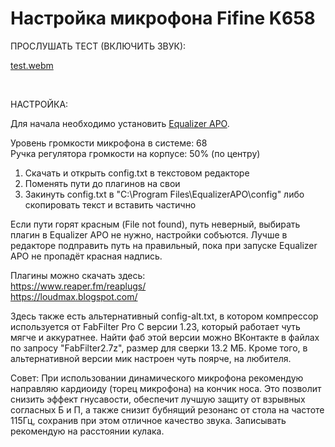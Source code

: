 # Настройка микрофона Fifine K658

ПРОСЛУШАТЬ ТЕСТ (ВКЛЮЧИТЬ ЗВУК):

[test.webm](https://user-images.githubusercontent.com/126677106/222302475-94e8869b-5222-4c02-b888-33edb718081d.webm)

<br>

НАСТРОЙКА:

Для начала необходимо установить <a href="https://sourceforge.net/projects/equalizerapo/files/1.3/EqualizerAPO64-1.3.exe/download">Equalizer APO</a>.

Уровень громкости микрофона в системе: 68<br>
Ручка регулятора громкости на корпусе: 50% (по центру)<br>

1. Скачать и открыть config.txt в текстовом редакторе<br>
2. Поменять пути до плагинов на свои<br>
3. Закинуть config.txt в "C:\Program Files\EqualizerAPO\config" либо скопировать текст и вставить частично<br>

Если пути горят красным (File not found), путь неверный, выбирать плагин в Equalizer APO не нужно, настройки собъются. Лучше в редакторе подправить путь на правильный, пока при запуске Equalizer APO не пропадёт красная надпись.<br>

Плагины можно скачать здесь:<br>
https://www.reaper.fm/reaplugs/<br>
https://loudmax.blogspot.com/<br>

Здесь также есть альтернативный config-alt.txt, в котором компрессор используется от FabFilter Pro C версии 1.23, который работает чуть мягче и аккуратнее. Найти фаб этой версии можно ВКонтакте в файлах по запросу "FabFilter2.7z", размер для сверки 13.2 МБ. Кроме того, в альтернативной версии мик настроен чуть поярче, на любителя.

Совет: При использовании динамического микрофона рекомендую направляю кардиоиду (торец микрофона) на кончик носа. Это позволит снизить эффект гнусавости, обеспечит лучшую защиту от взрывных согласных Б и П, а также снизит бубнящий резонанс от стола на частоте 115Гц, сохранив при этом отличное качество звука. Записывать рекомендую на расстоянии кулака.
